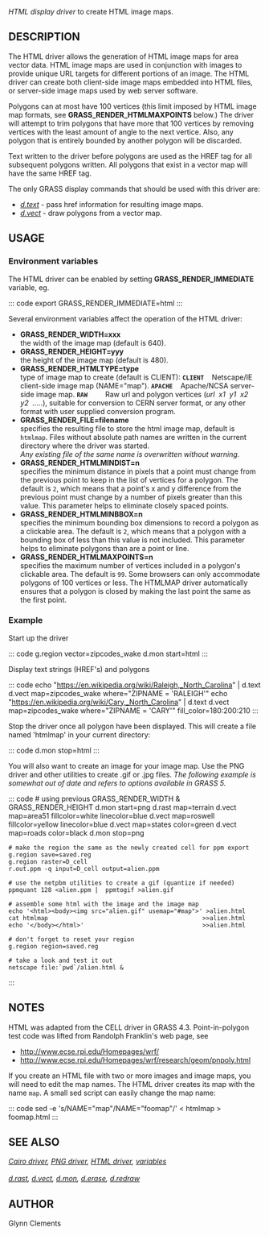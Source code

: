 *HTML display driver* to create HTML image maps.

## DESCRIPTION

The HTML driver allows the generation of HTML image maps for area vector
data. HTML image maps are used in conjunction with images to provide
unique URL targets for different portions of an image. The HTML driver
can create both client-side image maps embedded into HTML files, or
server-side image maps used by web server software.

Polygons can at most have 100 vertices (this limit imposed by HTML image
map formats, see **GRASS_RENDER_HTMLMAXPOINTS** below.) The driver will
attempt to trim polygons that have more that 100 vertices by removing
vertices with the least amount of angle to the next vertice. Also, any
polygon that is entirely bounded by another polygon will be discarded.

Text written to the driver before polygons are used as the HREF tag for
all subsequent polygons written. All polygons that exist in a vector map
will have the same HREF tag.

The only GRASS display commands that should be used with this driver
are:

-   *[d.text](d.text.html)* - pass href information for resulting image
    maps.
-   *[d.vect](d.vect.html)* - draw polygons from a vector map.

## USAGE

### Environment variables

The HTML driver can be enabled by setting **GRASS_RENDER_IMMEDIATE**
variable, eg.

::: code
    export GRASS_RENDER_IMMEDIATE=html
:::

Several environment variables affect the operation of the HTML driver:

-   **GRASS_RENDER_WIDTH=xxx**\
    the width of the image map (default is 640).
-   **GRASS_RENDER_HEIGHT=yyy**\
    the height of the image map (default is 480).
-   **GRASS_RENDER_HTMLTYPE=type**\
    type of image map to create (default is CLIENT):
    **`CLIENT`**    Netscape/IE client-side image map (NAME=\"map\").
    **`APACHE`**    Apache/NCSA server-side image map.
    **`RAW`**         Raw url and polygon vertices (*url  x1  y1  x2 
    y2  \.....*), suitable for conversion to CERN server format, or any
    other format with user supplied conversion program.
-   **GRASS_RENDER_FILE=filename**\
    specifies the resulting file to store the html image map, default is
    `htmlmap`. Files without absolute path names are written in the
    current directory where the driver was started.\
    *Any existing file of the same name is overwritten without warning.*
-   **GRASS_RENDER_HTMLMINDIST=n**\
    specifies the minimum distance in pixels that a point must change
    from the previous point to keep in the list of vertices for a
    polygon. The default is `2`, which means that a point\'s x and y
    difference from the previous point must change by a number of pixels
    greater than this value. This parameter helps to eliminate closely
    spaced points.
-   **GRASS_RENDER_HTMLMINBBOX=n**\
    specifies the minimum bounding box dimensions to record a polygon as
    a clickable area. The default is `2`, which means that a polygon
    with a bounding box of less than this value is not included. This
    parameter helps to eliminate polygons than are a point or line.
-   **GRASS_RENDER_HTMLMAXPOINTS=n**\
    specifies the maximum number of vertices included in a polygon\'s
    clickable area. The default is `99`. Some browsers can only
    accommodate polygons of 100 vertices or less. The HTMLMAP driver
    automatically ensures that a polygon is closed by making the last
    point the same as the first point.

### Example

Start up the driver

::: code
    g.region vector=zipcodes_wake
    d.mon start=html
:::

Display text strings (HREF\'s) and polygons

::: code
    echo "https://en.wikipedia.org/wiki/Raleigh,_North_Carolina" | d.text
    d.vect map=zipcodes_wake where="ZIPNAME = 'RALEIGH'"
    echo "https://en.wikipedia.org/wiki/Cary,_North_Carolina" | d.text
    d.vect map=zipcodes_wake where="ZIPNAME = 'CARY'" fill_color=180:200:210
:::

Stop the driver once all polygon have been displayed. This will create a
file named \'htmlmap\' in your current directory:

::: code
    d.mon stop=html
:::

You will also want to create an image for your image map. Use the PNG
driver and other utilities to create .gif or .jpg files. *The following
example is somewhat out of date and refers to options available in GRASS
5.*

::: code
    # using previous GRASS_RENDER_WIDTH & GRASS_RENDER_HEIGHT
    d.mon start=png
    d.rast map=terrain
    d.vect map=area51  fillcolor=white  linecolor=blue
    d.vect map=roswell fillcolor=yellow linecolor=blue
    d.vect map=states  color=green
    d.vect map=roads   color=black
    d.mon stop=png


    # make the region the same as the newly created cell for ppm export
    g.region save=saved.reg
    g.region raster=D_cell
    r.out.ppm -q input=D_cell output=alien.ppm

    # use the netpbm utilities to create a gif (quantize if needed)
    ppmquant 128 <alien.ppm |  ppmtogif >alien.gif

    # assemble some html with the image and the image map
    echo '<html><body><img src="alien.gif" usemap="#map">' >alien.html
    cat htmlmap                                           >>alien.html
    echo '</body></html>'                                 >>alien.html

    # don't forget to reset your region
    g.region region=saved.reg

    # take a look and test it out
    netscape file:`pwd`/alien.html &
:::

## NOTES

HTML was adapted from the CELL driver in GRASS 4.3. Point-in-polygon
test code was lifted from Randolph Franklin\'s web page, see

-   <http://www.ecse.rpi.edu/Homepages/wrf/>
-   <http://www.ecse.rpi.edu/Homepages/wrf/research/geom/pnpoly.html>

If you create an HTML file with two or more images and image maps, you
will need to edit the map names. The HTML driver creates its map with
the name `map`. A small sed script can easily change the map name:

::: code
    sed -e 's/NAME="map"/NAME="foomap"/' < htmlmap > foomap.html
:::

## SEE ALSO

*[Cairo driver](cairodriver.html), [PNG driver](pngdriver.html), [HTML
driver](htmldriver.html), [variables](variables.html)\
\
[d.rast](d.rast.html), [d.vect](d.vect.html), [d.mon](d.mon.html),
[d.erase](d.erase.html), [d.redraw](d.redraw.html)*

## AUTHOR

Glynn Clements
